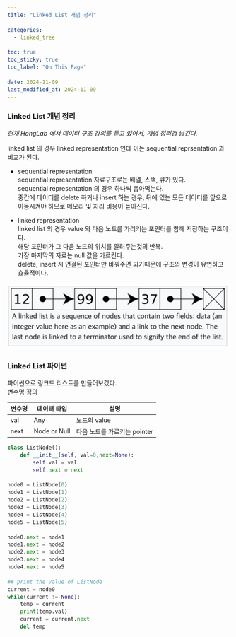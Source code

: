 ```yaml
---
title: "Linked List 개념 정리"

categories:
  - linked_tree

toc: true
toc_sticky: true
toc_label: "On This Page"

date: 2024-11-09
last_modified_at: 2024-11-09
---
```


### Linked List 개념 정리

*현재 HongLab 에서 데이터 구조 강의를 듣고 있어서, 개념 정리겸 남긴다.*

linked list 의 경우 linked representation 인데 이는 sequential reprsentation 과 비교가 된다.

- sequential representation<br>
sequential representation 자료구조로는 배열, 스택, 큐가 있다.<br>
sequential representation 의 경우 하나씩 뽑아먹는다.<br>
중간에 데이터를 delete 하거나 insert 하는 경우, 뒤에 있는 모든 데이터를 앞으로 이동시켜야 하므로 메모리 및 처리 비용이 높아진다.<br>

- linked representation<br>
linked list 의 경우 value 와 다음 노드를 가리키는 포인터를 함께 저장하는 구조이다.<br>
해당 포인터가 그 다음 노드의 위치를 알려주는것의 반복.<br>
가장 마지막의 자료는 null 값을 가르킨다.<br>
delete, insert 시 연결된 포인터만 바꿔주면 되기때문에 구조의 변경이 유연하고 효율적이다.<br>

![linked_list](/assets/images/posts_img/algorithm/linked-list-1.png "linked list")

### Linked List 파이썬

파이썬으로 링크드 리스트를 만들어보겠다.<br>
변수명 정의

| 변수명       | 데이터 타입       | 설명                         | 
|--------------|-------------------|------------------------------|
| val          | Any               | 노드의 value                 | 
| next         | Node or Null      | 다음 노드를 가르키는 pointer |

```python
class ListNode():
    def __init__(self, val=0,next=None):
        self.val = val
        self.next = next

node0 = ListNode(0)
node1 = ListNode(1)
node2 = ListNode(2)
node3 = ListNode(3)
node4 = ListNode(4)
node5 = ListNode(5)

node0.next = node1
node1.next = node2
node2.next = node3
node3.next = node4
node4.next = node5

## print the value of ListNode
current = node0
while(current != None):
    temp = current
    print(temp.val)
    current = current.next
    del temp

```
